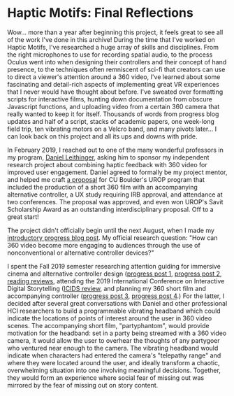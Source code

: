 # Haptic Motifs: Final Reflections

Wow... more than a year after beginning this project, it feels great to see all of the work I've done in this archive! 
During the time that I've worked on Haptic Motifs, I've researched a huge array of skills and disciplines.
From the right microphones to use for recording spatial audio, to the process Oculus went into when designing their controllers and their concept of hand presence, to the techniques often remniscent of sci-fi that creators can use to direct a viewer's attention around a 360 video, I've learned about some fascinating and detail-rich aspects of implementing great VR experiences that I never would have thought about before.
I've sweated over formatting scripts for interactive films, hunting down documentation from obscure Javascript functions, and uploading video from a certain 360 camera that really wanted to keep it for itself.
Thousands of words from progress blog updates and half of a script, stacks of academic papers, one week-long field trip, ten vibrating motors on a Velcro band, and many pivots later... I can look back on this project and all its ups and downs with pride.

In February 2019, I reached out to one of the many wonderful professors in my program, [Daniel Leithinger](http://www.leithinger.com/), asking him to sponsor my independent research project about combining haptic feedback with 360 video for improved user engagement. Daniel agreed to formally be my project mentor, and helped me craft [a proposal](https://docs.google.com/document/d/10u5PVBVAuj2Qi0cdqQ2EqBqLyPIk7T1ibRF5jVdosbo/edit?usp=sharing) for CU Boulder's UROP program that included the production of a short 360 film with an accompanying alternative controller, a UX study requiring IRB approval, and attendance at two conferences. The proposal was approved, and even won UROP's Savit Scholarship Award as an outstanding interdisciplinary proposal. Off to a great start!

The project didn't officially begin until the next August, when I made my [introductory progress blog post](./hmpp0.md). My official research question: "How can 360 video become more engaging to audiences through the use of nonconventional or alternative controller devices?" 

I spent the Fall 2019 semester researching attention guiding for immersive cinema and alternative controller design ([progress post 1](./hmpp1.md), [progress post 2](./hmpp2.md), [reading reviews](./hmrr.md), attending the 2019 International Conference on Interactive Digital Storytelling ([ICIDS review](./hmicids.md), and planning my 360 short film and accompanying controller ([progress post 3](./hmpp3.md), [progress post 4](./hmpp4.md).) For the latter, I decided after several great conversations with Daniel and other professional HCI researchers to build a programmable vibrating headband which could indicate the locations of points of interest around the user in 360 video scenes. The accompanying short film, "partyphantom", would provide motivation for the headband: set in a party being streamed with a 360 video camera, it would allow the user to overhear the thoughts of any partygoer who ventured near enough to the camera. The vibrating headband would indicate when characters had entered the camera's "telepathy range" and where they were located around the user, and ideally transform a chaotic, overwhelming situation into one involving meaningful decisions. Together, they would form an experience where social fear of missing out was mirrored by the fear of missing out on story content.


